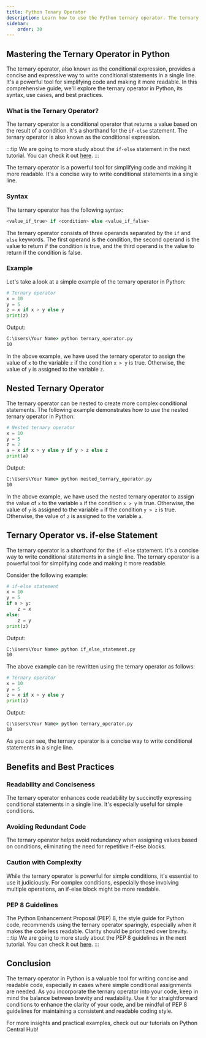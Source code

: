 ```yaml
---
title: Python Tenary Operator
description: Learn how to use the Python ternary operator. The ternary operator is a conditional operator that returns a value based on the result of a condition. 
sidebar: 
    order: 30
---
```


## Mastering the Ternary Operator in Python
The ternary operator, also known as the conditional expression, provides a concise and expressive way to write conditional statements in a single line. It's a powerful tool for simplifying code and making it more readable. In this comprehensive guide, we'll explore the ternary operator in Python, its syntax, use cases, and best practices.

### What is the Ternary Operator?
The ternary operator is a conditional operator that returns a value based on the result of a condition. It's a shorthand for the `if-else` statement. The ternary operator is also known as the conditional expression.

:::tip
We are going to more study about the `if-else` statement in the next tutorial. You can check it out [here](/tutorials/Python%20Conditional/).
:::

The ternary operator is a powerful tool for simplifying code and making it more readable. It's a concise way to write conditional statements in a single line.

### Syntax
The ternary operator has the following syntax:

```python title="Syntax" showLineNumbers{1}
<value_if_true> if <condition> else <value_if_false>
```

The ternary operator consists of three operands separated by the `if` and `else` keywords. The first operand is the condition, the second operand is the value to return if the condition is true, and the third operand is the value to return if the condition is false.

### Example
Let's take a look at a simple example of the ternary operator in Python:

```python title="ternary_operator.py" showLineNumbers{1} {4}
# Ternary operator
x = 10
y = 5
z = x if x > y else y
print(z)
```

Output:

```cmd title="command" showLineNumbers{1} {2}
C:\Users\Your Name> python ternary_operator.py
10
```

In the above example, we have used the ternary operator to assign the value of `x` to the variable `z` if the condition `x > y` is true. Otherwise, the value of `y` is assigned to the variable `z`.

## Nested Ternary Operator
The ternary operator can be nested to create more complex conditional statements. The following example demonstrates how to use the nested ternary operator in Python:

```python title="nested_ternary_operator.py" showLineNumbers{1} {5}
# Nested ternary operator
x = 10
y = 5
z = 2
a = x if x > y else y if y > z else z
print(a)
```

Output:

```cmd title="command" showLineNumbers{1} {2}
C:\Users\Your Name> python nested_ternary_operator.py
10
```

In the above example, we have used the nested ternary operator to assign the value of `x` to the variable `a` if the condition `x > y` is true. Otherwise, the value of `y` is assigned to the variable `a` if the condition `y > z` is true. Otherwise, the value of `z` is assigned to the variable `a`.

## Ternary Operator vs. if-else Statement
The ternary operator is a shorthand for the `if-else` statement. It's a concise way to write conditional statements in a single line. The ternary operator is a powerful tool for simplifying code and making it more readable.

Consider the following example:

```python title="if_else_statement.py" showLineNumbers{1} {4-7}
# if-else statement
x = 10
y = 5
if x > y:
    z = x
else:
    z = y
print(z)
```

Output:

```cmd title="command" showLineNumbers{1} {2}
C:\Users\Your Name> python if_else_statement.py
10
```

The above example can be rewritten using the ternary operator as follows:

```python title="ternary_operator.py" showLineNumbers{1} {4}
# Ternary operator
x = 10
y = 5
z = x if x > y else y
print(z)
```

Output:

```cmd title="command" showLineNumbers{1} {2}
C:\Users\Your Name> python ternary_operator.py
10
```

As you can see, the ternary operator is a concise way to write conditional statements in a single line.

## Benefits and Best Practices
### Readability and Conciseness
The ternary operator enhances code readability by succinctly expressing conditional statements in a single line. It's especially useful for simple conditions.

### Avoiding Redundant Code
The ternary operator helps avoid redundancy when assigning values based on conditions, eliminating the need for repetitive if-else blocks.

### Caution with Complexity
While the ternary operator is powerful for simple conditions, it's essential to use it judiciously. For complex conditions, especially those involving multiple operations, an if-else block might be more readable.

### PEP 8 Guidelines
The Python Enhancement Proposal (PEP) 8, the style guide for Python code, recommends using the ternary operator sparingly, especially when it makes the code less readable. Clarity should be prioritized over brevity.
:::tip
We are going to more study about the PEP 8 guidelines in the next tutorial. You can check it out [here](https://peps.python.org/pep-0008/).
:::

## Conclusion
The ternary operator in Python is a valuable tool for writing concise and readable code, especially in cases where simple conditional assignments are needed. As you incorporate the ternary operator into your code, keep in mind the balance between brevity and readability. Use it for straightforward conditions to enhance the clarity of your code, and be mindful of PEP 8 guidelines for maintaining a consistent and readable coding style.

For more insights and practical examples, check out our tutorials on Python Central Hub!